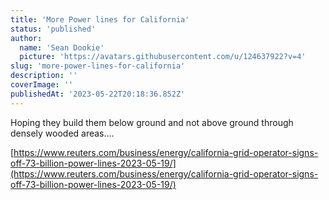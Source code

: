 ```yaml
---
title: 'More Power lines for California'
status: 'published'
author:
  name: 'Sean Dookie'
  picture: 'https://avatars.githubusercontent.com/u/124637922?v=4'
slug: 'more-power-lines-for-california'
description: ''
coverImage: ''
publishedAt: '2023-05-22T20:18:36.852Z'
---
```




Hoping they build them below ground and not above ground through densely wooded areas....

[https://www.reuters.com/business/energy/california-grid-operator-signs-off-73-billion-power-lines-2023-05-19/](https://www.reuters.com/business/energy/california-grid-operator-signs-off-73-billion-power-lines-2023-05-19/)

